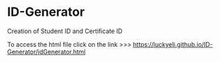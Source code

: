 # ID-Generator
Creation of Student ID and Certificate ID

To access the html file click on the link >>> https://luckyeli.github.io/ID-Generator/idGenerator.html
